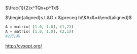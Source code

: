$\frac{1}{2}x^TQx+p^Tx$

$\begin{aligned}s.t.&G x &\preceq  h\\&Ax&=b\end{aligned}$

```python
A = matrix( [1.0, 1.0], (1,2)) 
A = matrix( [1.0, 1.0], (2,1))
#2行1列
```

http://cvxopt.org/

